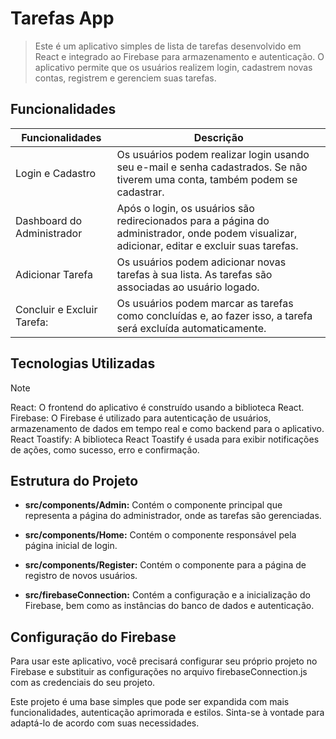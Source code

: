 # Tarefas App

>Este é um aplicativo simples de lista de tarefas desenvolvido em React e integrado ao Firebase para armazenamento e autenticação. O aplicativo permite que os usuários realizem login, cadastrem novas contas, registrem e gerenciem suas tarefas.

## Funcionalidades

| Funcionalidades                         | Descrição                                           |
|----------------------------------|-----------------------------------------------------|
| Login e Cadastro    | Os usuários podem realizar login usando seu e-mail e senha cadastrados. Se não tiverem uma conta, também podem se cadastrar.    |
| Dashboard do Administrador   | Após o login, os usuários são redirecionados para a página do administrador, onde podem visualizar, adicionar, editar e excluir suas tarefas.  |
| Adicionar Tarefa       | Os usuários podem adicionar novas tarefas à sua lista. As tarefas são associadas ao usuário logado. |
| Concluir e Excluir Tarefa:        | Os usuários podem marcar as tarefas como concluídas e, ao fazer isso, a tarefa será excluída automaticamente. |

## Tecnologias Utilizadas

> [!NOTE]
> React: O frontend do aplicativo é construído usando a biblioteca React.
> Firebase: O Firebase é utilizado para autenticação de usuários, armazenamento de dados em tempo real e como backend para o aplicativo.
> React Toastify: A biblioteca React Toastify é usada para exibir notificações de ações, como sucesso, erro e confirmação.

## Estrutura do Projeto
- **src/components/Admin:** Contém o componente principal que representa a página do administrador, onde as tarefas são gerenciadas.

- **src/components/Home:** Contém o componente responsável pela página inicial de login.

- **src/components/Register:** Contém o componente para a página de registro de novos usuários.

- **src/firebaseConnection:** Contém a configuração e a inicialização do Firebase, bem como as instâncias do banco de dados e autenticação.

## Configuração do Firebase
Para usar este aplicativo, você precisará configurar seu próprio projeto no Firebase e substituir as configurações no arquivo firebaseConnection.js com as credenciais do seu projeto.

Este projeto é uma base simples que pode ser expandida com mais funcionalidades, autenticação aprimorada e estilos. Sinta-se à vontade para adaptá-lo de acordo com suas necessidades.
